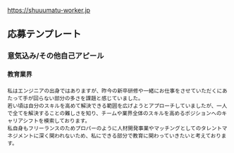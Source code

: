 https://shuuumatu-worker.jp

## 応募テンプレート
### 意気込み/その他自己アピール
#### 教育業界
```
私はエンジニアの出身ではありますが、昨今の新卒研修や一緒にお仕事をさせていただくにあたって手が回らない部分の多さを課題と感じていました。
若い頃は自分のスキルを高めて解決できる範囲を広げようとアプローチしていましたが、一人で全てを解決することの難しさを知り、チームや業界全体のスキルを高めるポジションへのキャリアシフトを模索しております。
私自身もフリーランスのためプロパーのように人材開発事業やマッチングとしてのタレントマネジメントに深く関われないため、私にできる部分で教育に関わっていきたいと考えております。
```
